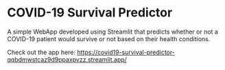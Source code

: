 # COVID-19 Survival Predictor
A simple WebApp developed using Streamlit that predicts whether or not a COVID-19 patient would survive or not based on their health conditions.

Check out the app here: https://covid19-survival-predictor-qqbdmwstcaz9d9ppaxpvzz.streamlit.app/
